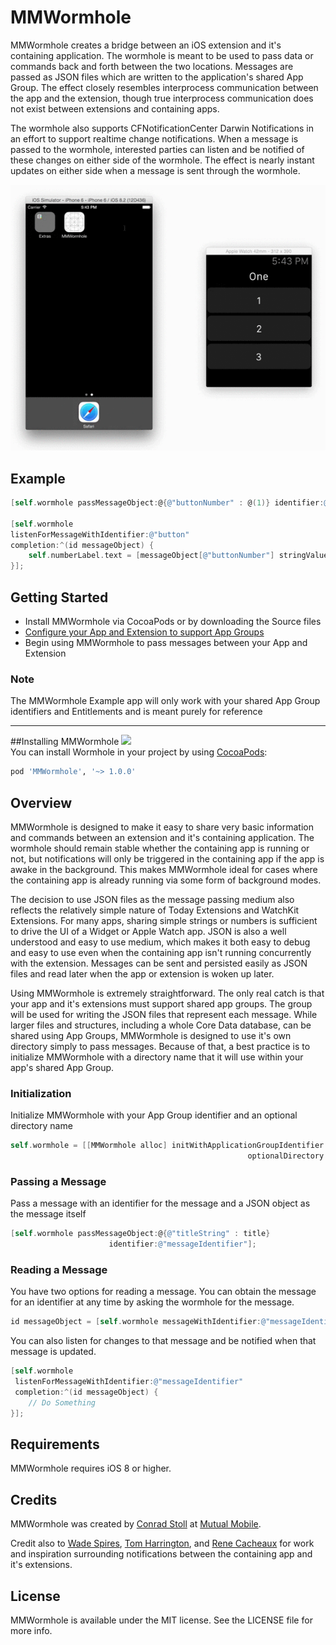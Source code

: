 # MMWormhole

MMWormhole creates a bridge between an iOS extension and it's containing application. The wormhole is meant to be used to pass data or commands back and forth between the two locations. Messages are passed as JSON files which are written to the application's shared App Group. The effect closely resembles interprocess communication between the app and the extension, though true interprocess communication does not exist between extensions and containing apps. 

The wormhole also supports CFNotificationCenter Darwin Notifications in an effort to support realtime change notifications. When a message is passed to the wormhole, interested parties can listen and be notified of these changes on either side of the wormhole. The effect is nearly instant updates on either side when a message is sent through the wormhole.

<p align="center">
<img src="MMWormhole.gif") alt="Example App"/>
</p>

## Example

```objective-c
[self.wormhole passMessageObject:@{@"buttonNumber" : @(1)} identifier:@"button"];

[self.wormhole 
listenForMessageWithIdentifier:@"button" 
completion:^(id messageObject) {
    self.numberLabel.text = [messageObject[@"buttonNumber"] stringValue];
}];
```

## Getting Started

- Install MMWormhole via CocoaPods or by downloading the Source files
- [Configure your App and Extension to support App Groups](https://developer.apple.com/library/ios/documentation/General/Conceptual/ExtensibilityPG/ExtensionScenarios.html)
- Begin using MMWormhole to pass messages between your App and Extension

### Note

The MMWormhole Example app will only work with your shared App Group identifiers and Entitlements and is meant purely for reference

---
##Installing MMWormhole
<img src="https://cocoapod-badges.herokuapp.com/v/MMWormhole/badge.png"/><br/>
You can install Wormhole in your project by using [CocoaPods](https://github.com/cocoapods/cocoapods):

```Ruby
pod 'MMWormhole', '~> 1.0.0'
```

## Overview

MMWormhole is designed to make it easy to share very basic information and commands between an extension and it's containing application. The wormhole should remain stable whether the containing app is running or not, but notifications will only be triggered in the containing app if the app is awake in the background. This makes MMWormhole ideal for cases where the containing app is already running via some form of background modes. 

The decision to use JSON files as the message passing medium also reflects the relatively simple nature of Today Extensions and WatchKit Extensions. For many apps, sharing simple strings or numbers is sufficient to drive the UI of a Widget or Apple Watch app. JSON is also a well understood and easy to use medium, which makes it both easy to debug and easy to use even when the containing app isn't running concurrently with the extension. Messages can be sent and persisted easily as JSON files and read later when the app or extension is woken up later.

Using MMWormhole is extremely straightforward. The only real catch is that your app and it's extensions must support shared app groups. The group will be used for writing the JSON files that represent each message. While larger files and structures, including a whole Core Data database, can be shared using App Groups, MMWormhole is designed to use it's own directory simply to pass messages. Because of that, a best practice is to initialize MMWormhole with a directory name that it will use within your app's shared App Group.

### Initialization

Initialize MMWormhole with your App Group identifier and an optional directory name

```objective-c
self.wormhole = [[MMWormhole alloc] initWithApplicationGroupIdentifier:@"group.com.mutualmobile.wormhole"
                                                     optionalDirectory:@"wormhole"];
```

### Passing a Message

Pass a message with an identifier for the message and a JSON object as the message itself

```objective-c
[self.wormhole passMessageObject:@{@"titleString" : title} 
                      identifier:@"messageIdentifier"];

```

### Reading a Message

You have two options for reading a message. You can obtain the message for an identifier at any time by asking the wormhole for the message. 

```objective-c
id messageObject = [self.wormhole messageWithIdentifier:@"messageIdentifier"];
```

You can also listen for changes to that message and be notified when that message is updated.

```objective-c
[self.wormhole 
 listenForMessageWithIdentifier:@"messageIdentifier" 
 completion:^(id messageObject) {
    // Do Something
}];

```


## Requirements

MMWormhole requires iOS 8 or higher.


## Credits

MMWormhole was created by [Conrad Stoll](http://conradstoll.com) at [Mutual Mobile](http://www.mutualmobile.com).

Credit also to [Wade Spires](https://devforums.apple.com/people/mindsaspire), [Tom Harrington](https://twitter.com/atomicbird), and [Rene Cacheaux](https://twitter.com/rcachatx) for work and inspiration surrounding notifications between the containing app and it's extensions.

## License

MMWormhole is available under the MIT license. See the LICENSE file for more info.
